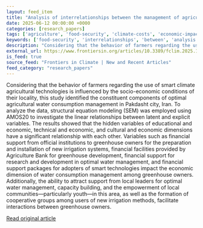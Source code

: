```yaml
---
layout: feed_item
title: "Analysis of interrelationships between the management of agricultural water consumption optimization constructs based on smart climate agriculture: application of structural analysis"
date: 2025-06-12 00:00:00 +0000
categories: [research_papers]
tags: ['agriculture', 'food-security', 'climate-costs', 'economic-impacts']
keywords: ['food-security', 'interrelationships', 'between', 'analysis', 'economic-impacts', 'agriculture', 'climate-costs']
description: "Considering that the behavior of farmers regarding the use of smart climate agricultural technologies is influenced by the socio-economic conditions of their..."
external_url: https://www.frontiersin.org/articles/10.3389/fclim.2025.1504005
is_feed: true
source_feed: "Frontiers in Climate | New and Recent Articles"
feed_category: "research_papers"
---
```


Considering that the behavior of farmers regarding the use of smart climate agricultural technologies is influenced by the socio-economic conditions of their locality, this study identified the constituent components of optimal agricultural water consumption management in Pakdasht city, Iran. To analyze the data, structural equation modeling (SEM) was employed using AMOS20 to investigate the linear relationships between latent and explicit variables. The results showed that the hidden variables of educational and economic, technical and economic, and cultural and economic dimensions have a significant relationship with each other. Variables such as financial support from official institutions to greenhouse owners for the preparation and installation of new irrigation systems, financial facilities provided by Agriculture Bank for greenhouse development, financial support for research and development in optimal water management, and financial support packages for adopters of smart technologies impact the economic dimension of water consumption management among greenhouse owners. Additionally, the ability to attract support from local leaders for optimal water management, capacity building, and the empowerment of local communities—particularly youth—in this area, as well as the formation of cooperative groups among users of new irrigation methods, facilitate interactions between greenhouse owners.

[Read original article](https://www.frontiersin.org/articles/10.3389/fclim.2025.1504005)
